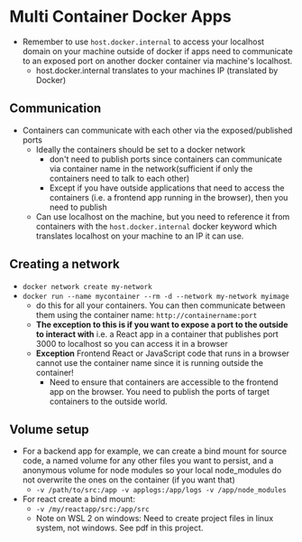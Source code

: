 # Multi Container Docker Apps

- Remember to use `host.docker.internal` to access your localhost domain on your machine outside of docker if apps need to communicate to an exposed port on another docker container via machine's localhost.
  - host.docker.internal translates to your machines IP (translated by Docker)

## Communication

- Containers can communicate with each other via the exposed/published ports
  - Ideally the containers should be set to a docker network
    - don't need to publish ports since containers can communicate via container name in the network(sufficient if only the containers need to talk to each other)
    - Except if you have outside applications that need to access the containers (i.e. a frontend app running in the browser), then you need to publish
  - Can use localhost on the machine, but you need to reference it from containers with the `host.docker.internal` docker keyword which translates localhost on your machine to an IP it can use.

## Creating a network

- `docker network create my-network`
- `docker run --name mycontainer --rm -d --network my-network myimage`
  - do this for all your containers. You can then communicate between them using the container name: `http://containername:port`
  - **The exception to this is if you want to expose a port to the outside to interact with** i.e. a React app in a container that publishes port 3000 to localhost so you can access it in a browser
  - **Exception** Frontend React or JavaScript code that runs in a browser cannot use the container name since it is running outside the container!
    - Need to ensure that containers are accessible to the frontend app on the browser. You need to publish the ports of target containers to the outside world.

## Volume setup

- For a backend app for example, we can create a bind mount for source code, a named volume for any other files you want to persist, and a anonymous volume for node modules so your local node_modules do not overwrite the ones on the container (if you want that)
  - `-v /path/to/src:/app -v applogs:/app/logs -v /app/node_modules`
- For react create a bind mount:
  - `-v /my/reactapp/src:/app/src`
  - Note on WSL 2 on windows: Need to create project files in linux system, not windows. See pdf in this project.
